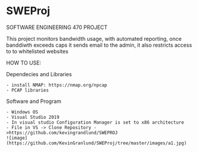 # SWEProj

SOFTWARE ENGINEERING 470 PROJECT 


This project monitors bandwidth usage, with automated reporting, once banddiwth exceeds caps it sends 
email to the admin, it also restricts access to to whitelisted websites


HOW TO USE:

  Dependecies and Libraries 
  
    - install NMAP: https://nmap.org/npcap 
    - PCAP libraries 
  Software and Program 
  
    - Windows OS
    - Visual Studio 2019
    - In visual studio Configuration Manager is set to x86 architecture
    - File in VS -> Clone Repository ->https://github.com/kevingrandlund/SWEPROJ
    ![image](https://github.com/KevinGranlund/SWEProj/tree/master/images/a1.jpg)

